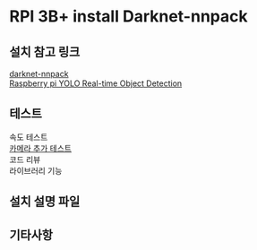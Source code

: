# RPI 3B+ install Darknet-nnpack 

## 설치 참고 링크
  [darknet-nnpack](https://github.com/digitalbrain79/darknet-nnpack)<br>
  [Raspberry pi YOLO Real-time Object Detection](http://raspberrypi4u.blogspot.com/2018/10/raspberry-pi-yolo-real-time-object.html)<br>
  
## 테스트
  속도 테스트 <br>
  [카메라 추가 테스트](https://webnautes.tistory.com/929)<br>
  코드 리뷰<br>
  라이브러리 기능 <br>

## 설치 설명 파일
    
## 기타사항
  
